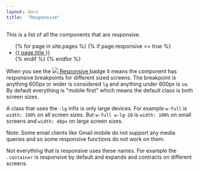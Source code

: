 ```yaml
---
layout: docs
title:  "Responsive"
---
```

This is a list of all the components that are responsive.
<ul>
  {% for page in site.pages %}
    {% if page.responsive == true %}
      <li>
        <a href="/docs/{{ page.title | downcase | replace: ' ', '-' }}">{{ page.title }}</a>
      </li>
    {% endif %}
  {% endfor %}
</ul>


When you see the
<span class="d-inline-block">
  <a href="/docs/themeable" class="badge m-0 d-flex align-items-center compatibility-badge">
    <span class="badge-check">
      <img src="/img/icons/check.svg" />
    </span>
    <span>Responsive</span>
  </a>
</span> badge it means the component has responsive breakpoints for different sized screens. The breakpoint is anything 600px or wider is considered `lg` and anything under 600px is `sm`. By default everything is "mobile first" which means the default class is both screen sizes.

A class that uses the `-lg` infix is only large devices. For example `w-full` is `width: 100%` on all screen sizes. But `w-full w-lg-10` is `width: 100%` on small screens and `width: 40px` on large screen sizes.

Note: Some email clients like Gmail mobile do not support any media queries and so some responsive functions do not work on them.

Not everything that is responsive uses these names. For example the `.container` is responsive by default and expands and contracts on different screens.
